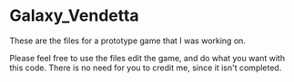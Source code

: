 # Galaxy_Vendetta

These are the files for a prototype game that I was working on.

Please feel free to use the files edit the game, and do what you want with this code.
There is no need for you to credit me, since it isn't completed.
